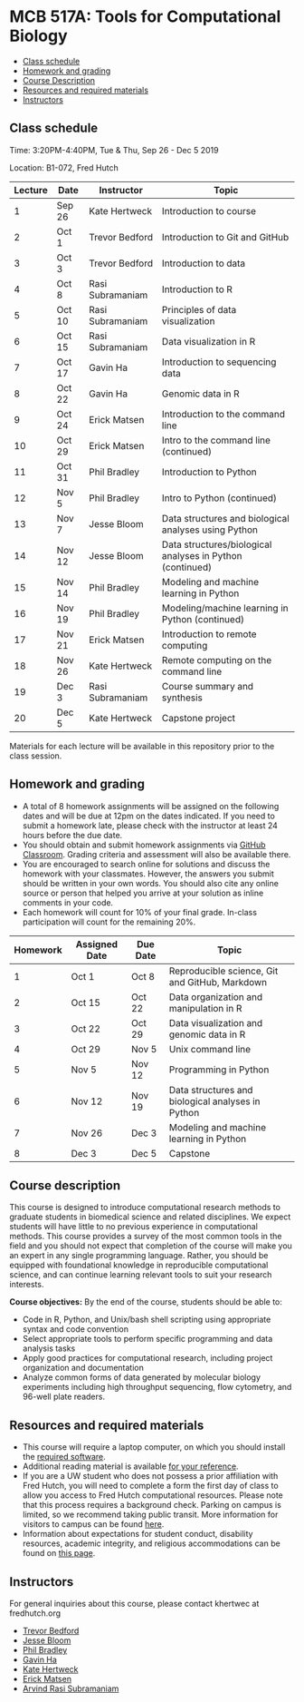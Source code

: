 # MCB 517A: Tools for Computational Biology

  * [Class schedule](#class-schedule)
  * [Homework and grading](#homework-and-grading)
  * [Course Description](#course-description)
  * [Resources and required materials](#resources-and-required-materials)
  * [Instructors](#instructors)

## Class schedule

Time: 3:20PM-4:40PM, Tue & Thu, Sep 26 - Dec 5 2019

Location: B1-072, Fred Hutch

| Lecture | Date   | Instructor       | Topic
|---------|--------|------------------|--------
| 1       | Sep 26 | Kate Hertweck    | Introduction to course
| 2       | Oct 1  | Trevor Bedford   | Introduction to Git and GitHub
| 3       | Oct 3  | Trevor Bedford   | Introduction to data
| 4       | Oct 8  | Rasi Subramaniam | Introduction to R
| 5       | Oct 10 | Rasi Subramaniam | Principles of data visualization
| 6       | Oct 15 | Rasi Subramaniam | Data visualization in R
| 7       | Oct 17 | Gavin Ha         | Introduction to sequencing data
| 8       | Oct 22 | Gavin Ha         | Genomic data in R
| 9       | Oct 24 | Erick Matsen     | Introduction to the command line
| 10      | Oct 29 | Erick Matsen     | Intro to the command line (continued)
| 11      | Oct 31 | Phil Bradley     | Introduction to Python
| 12      | Nov 5  | Phil Bradley     | Intro to Python (continued)
| 13      | Nov 7  | Jesse Bloom      | Data structures and biological analyses using Python
| 14      | Nov 12 | Jesse Bloom      | Data structures/biological analyses in Python (continued)
| 15      | Nov 14 | Phil Bradley     | Modeling and machine learning in Python
| 16      | Nov 19 | Phil Bradley     | Modeling/machine learning in Python (continued)
| 17      | Nov 21 | Erick Matsen     | Introduction to remote computing
| 18      | Nov 26 | Kate Hertweck    | Remote computing on the command line
| 19      | Dec 3  | Rasi Subramaniam | Course summary and synthesis
| 20      | Dec 5  | Kate Hertweck    | Capstone project

Materials for each lecture will be available in this repository prior to the class session.

## Homework and grading

- A total of 8 homework assignments will be assigned on the following dates and will be due at 12pm on the dates indicated.
If you need to submit a homework late, please check with the instructor at least 24 hours before the due date.
- You should obtain and submit homework assignments via [GitHub Classroom](https://classroom.github.com).
Grading criteria and assessment will also be available there.
- You are encouraged to search online for solutions and discuss the homework with your classmates.
However, the answers you submit should be written in your own words.
You should also cite any online source or person that helped you arrive at your solution as inline comments in your code.
- Each homework will count for 10% of your final grade. In-class participation will count for the remaining 20%.

| Homework | Assigned Date | Due Date | Topic
|----------|--------------|----------|-------
| 1        | Oct 1        | Oct 8    | Reproducible science, Git and GitHub, Markdown
| 2        | Oct 15       | Oct 22   | Data organization and manipulation in R
| 3        | Oct 22       | Oct 29   | Data visualization and genomic data in R
| 4        | Oct 29       | Nov 5    | Unix command line
| 5        | Nov 5        | Nov 12   | Programming in Python
| 6        | Nov 12       | Nov 19   | Data structures and biological analyses in Python
| 7        | Nov 26       | Dec 3    | Modeling and machine learning in Python
| 8        | Dec 3        | Dec 5    | Capstone

## Course description

This course is designed to introduce computational research methods to graduate students in
biomedical science and related disciplines. We expect students will have little to no previous experience
in computational methods. This course provides a survey of the most common tools in the field and you should
not expect that completion of the course will make you an expert in any single programming language.
Rather, you should be equipped with foundational knowledge in reproducible computational science,
and can continue learning relevant tools to suit your research interests.

**Course objectives:** By the end of the course, students should be able to:
- Code in R, Python, and Unix/bash shell scripting using appropriate syntax and code convention
- Select appropriate tools to perform specific programming and data analysis tasks
- Apply good practices for computational research, including project organization and documentation
- Analyze common forms of data generated by molecular biology experiments including high throughput sequencing,
flow cytometry, and 96-well plate readers.

## Resources and required materials

- This course will require a laptop computer, on which you should install the [required software](software/README.md).
- Additional reading material is available [for your reference](reference.md).
- If you are a UW student who does not possess a prior affiliation with Fred Hutch, you will need to complete a form
the first day of class to allow you access to Fred Hutch computational resources. Please note that this process
requires a background check. Parking on campus is limited, so we recommend taking public transit. More information
for visitors to campus can be found [here](https://www.fredhutch.org/en/about/contact-us.html).
- Information about expectations for student conduct, disability resources, academic integrity, and religious
accommodations can be found on [this page](https://registrar.washington.edu/staffandfaculty/syllabi-guidelines/).

## Instructors

For general inquiries about this course, please contact khertwec at fredhutch.org

- [Trevor Bedford](http://bedford.io)
- [Jesse Bloom](https://www.fredhutch.org/en/labs/profiles/bloom-jesse.html)
- [Phil Bradley](https://www.fredhutch.org/en/labs/profiles/bradley-phil.html)
- [Gavin Ha](https://gavinhalab.org/people/Gavin-Ha/)
- [Kate Hertweck](http://www.fredhutch.io)
- [Erick Matsen](https://matsen.fhcrc.org)
- [Arvind Rasi Subramaniam](http://rasilab.fredhutch.org)
